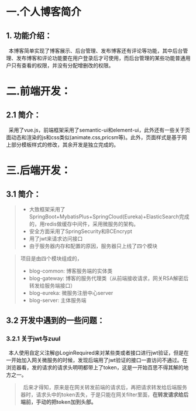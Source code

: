 

# 一.个人博客简介


## 1. 功能介绍：

&ensp;本博客简单实现了博客展示、后台管理、发布博客还有评论等功能，其中后台管理、发布博客和评论功能要在用户登录后才可使用，而后台管理的某些功能普通用户只有查看的权限，并没有分配增删改的权限。


# 二.前端开发：

## 2.1 简介：


&ensp;采用了vue.js，前端框架采用了semantic-ui和element-ui，此外还有一些关于页面动态和渲染的js和css类似(animate.css,pricsm等)。此外，页面样式是基于网上部分模板样式的修改，其余开发是独立完成的。



# 三.后端开发：

## 3.1 简介：


> - 大致框架采用了SpringBoot+MybatisPlus+SpringCloud(Eureka)+ElasticSearch完成的，用redis做缓存中间件，采用微服务的架构。
> - 安全方面采用了SpringSecurity和BCEncrypt
> - 用了jwt来请求访问接口
> - 由于服务器内存和配置的原因，服务器只上线了四个模块

> 项目是由四个模块组成的，
> 
> - blog-common: 博客服务端的实体类
> - blog-gateway: 博客的服务代理类（从前端接收请求，网关RSA解密后转发给服务端接口）
> - blog-eureka: 微服务注册中心server
> - blog-server: 主体服务端

## 3.2 开发中遇到的一些问题：

### 3.2.1 关于jwt与zuul

&ensp;本人使用自定义注解@LoginRequired来对某些类或者接口进行jwt验证，但是在一开始加入网关微服务的时候，发现后端用了jwt验证的接口一直访问不通过。在浏览器看，发的请求的请求头明明都带上了token，这是一开始百思不得其解的地方之一。

> &ensp;后来才得知，原来是在网关转发前端的请求后，再把请求转发给后端服务器时，请求头中的token丢失，于是只能在网关filter里面，**在转发请求给后端前，手动的把token加到头部。**

